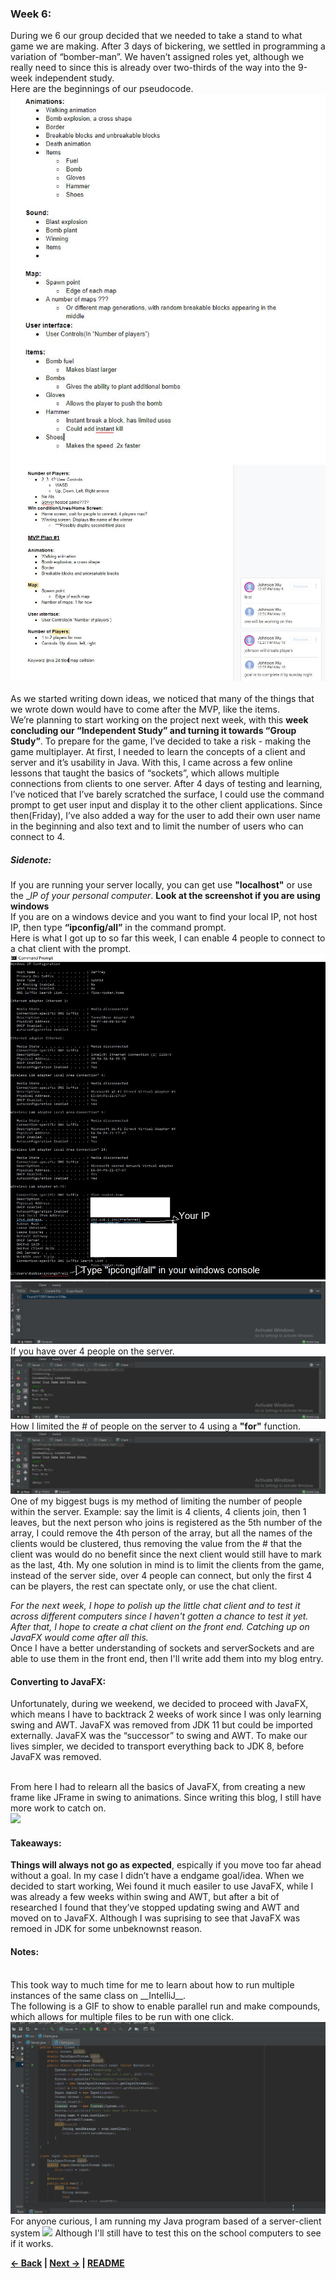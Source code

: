 ### Week 6:
During we 6 our group decided that we needed to take a stand to what game we are making. After 3 days of bickering, we settled in programming a variation of “bomber-man”. We haven’t assigned roles yet, although we really need to since this is already over two-thirds of the way into the 9-week independent study.
<br>
Here are the beginnings of our pseudocode.<br>
<img src = "https://raw.githubusercontent.com/Jeffreyg2240/Independent-Study-Java/master/images/psu1.JPG">
<img src = "https://raw.githubusercontent.com/Jeffreyg2240/Independent-Study-Java/master/images/psu2.JPG">
<br><br>
As we started writing down ideas, we noticed that many of the things that we wrote down would have to come after the MVP, like the items.
<br>
We’re planning to start working on the project next week, with this __week concluding our “Independent Study” and turning it towards “Group Study”__. To prepare for the game, I’ve decided to take a risk - making the game multiplayer. At first, I needed to learn the concepts of a client and server and it’s usability in Java. With this, I came across a few online lessons that taught the basics of “sockets”, which allows multiple connections from clients to one server. After 4 days of testing and learning, I’ve noticed that I’ve barely scratched the surface, I could use the command prompt to get user input and display it to the other client applications. Since then(Friday), I’ve also added a way for the user to add their own user name in the beginning and also text and to limit the number of users who can connect to 4.



##### Sidenote:
If you are running your server locally, you can get use __"localhost"__ or use the __IP of your personal computer_. **Look at the screenshot if you are using windows**<br>
If you are on a windows device and you want to find your local IP, not host IP, then type __“ipconfig/all”__ in the command prompt.<br>
Here is what I got up to so far this week, I can enable 4 people to connect to a chat client with the prompt.
<img src = "https://raw.githubusercontent.com/Jeffreyg2240/Independent-Study-Java/master/images/ipcongif.JPG">
<br>
<img src = "https://raw.githubusercontent.com/Jeffreyg2240/Independent-Study-Java/master/images/server-client%20chat.gif">
<br>If you have over 4 people on the server.
<img src = "https://raw.githubusercontent.com/Jeffreyg2240/Independent-Study-Java/master/images/Limit.gif">
<br>How I limited the # of people on the server to 4 using a __"for"__ function.
<img src = "https://raw.githubusercontent.com/Jeffreyg2240/Independent-Study-Java/master/images/howlim.gif">
<br>One of my biggest bugs is my method of limiting the number of people within the server. Example: say the limit is 4 clients, 4 clients join, then 1 leaves, but the next person who joins is registered as the 5th number of the array, I could remove the 4th person of the array, but all the names of the clients would be clustered, thus removing the value from the # that the client was would do no benefit since the next client would still have to mark as the last, 4th. My one solution in mind is to limit the clients from the game, instead of the server side, over 4 people can connect, but only the first 4 can be players, the rest can spectate only, or use the chat client.


*For the next week, I hope to polish up the little chat client and to test it across different computers since I haven't gotten a chance to test it yet. After that, I hope to create a chat client on the front end. Catching up on JavaFX would come after all this.*
<br>Once I have a better understanding of sockets and serverSockets and are able to use them in the front end, then I'll write add them into my blog entry.
<br>

#### Converting to JavaFX:

Unfortunately, during we weekend, we decided to proceed with JavaFX, which means I have to backtrack 2 weeks of work since I was only learning swing and AWT. JavaFX was removed from JDK 11 but could be imported externally. JavaFX was the “successor” to swing and AWT. To make our lives simpler, we decided to transport everything back to JDK 8, before JavaFX was removed.


<br>From here I had to relearn all the basics of JavaFX, from creating a new frame like JFrame in swing to animations. Since writing this blog, I still have more work to catch on. 
<br><img src = "https://scontent-lga3-1.xx.fbcdn.net/v/t1.15752-9/s2048x2048/60384231_2325709027452249_3926603296940228608_n.jpg?_nc_cat=100&_nc_ht=scontent-lga3-1.xx&oh=c9a2f31e53b85173070494663debeb6b&oe=5D6B1744" width = "900px">


#### Takeaways:
__Things will always not go as expected__, espically if you move too far ahead without a goal. In my case I didn’t have a endgame goal/idea. When we decided to start working, Wei found it much easiler to use JavaFX, while I was already a few weeks within swing and AWT, but after a bit of researched I found that they’ve stopped updating swing and AWT and moved on to JavaFX. Although I was suprising to see that JavaFX was remoed in JDK for some unbeknownst reason.

####  Notes:

<br>
This took way to much time for me to learn about how to run multiple instances of the same class on __IntelliJ__.
<br>The following is a GIF to show to enable parallel run and make compounds, which allows for multiple files to be run with one click.
<img src = "https://raw.githubusercontent.com/Jeffreyg2240/Independent-Study-Java/master/images/multi-inst.gif">
<br>
For anyone curious, I am running my Java program based of a server-client system
<img src="https://upload.wikimedia.org/wikipedia/commons/thumb/c/c9/Client-server-model.svg/1200px-Client-server-model.svg.png">
Although I'll still have to test this on the school computers to see if it works.


<b>[&larr; Back](Entry_5.md)  | [Next &rarr;](Entry_7.md) | [README](../README.md)</b>
